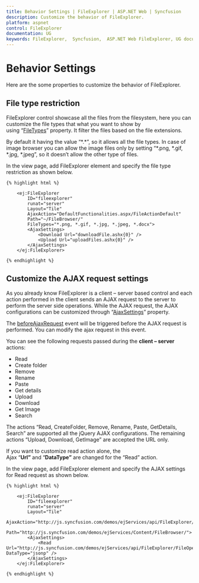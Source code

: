 ```yaml
---
title: Behavior Settings | FileExplorer | ASP.NET Web | Syncfusion
description: Customize the behavior of FileExplorer.
platform: aspnet
control: FileExplorer
documentation: UG
keywords: FileExplorer,  Syncfusion,  ASP.NET Web FileExplorer, UG document, Behavior settings
---
```

# Behavior Settings

Here are the some properties to customize the behavior of FileExplorer.

## File type restriction

FileExplorer control showcase all the files from the filesystem, here you can customize the file types that what you want to show by using “[FileTypes](http://help.syncfusion.com/js/api/ejfileexplorer#members:filetypes)” property. It filter the files based on the file extensions.

By default it having the value “\*.\*”, so it allows all the file types. In case of image browser you can allow the image files only by setting “*.png, *.gif, *.jpg, *.jpeg”, so it doesn’t allow the other type of files.

In the view page, add FileExplorer element and specify the file type restriction as shown below.

    
    {% highlight html %}
    
        <ej:FileExplorer
            ID="fileexplorer"
            runat="server"
            Layout="Tile"
            AjaxAction="DefaultFunctionalities.aspx/FileActionDefault"
            Path="~/FileBrowser/"
            FileTypes="*.png, *.gif, *.jpg, *.jpeg, *.docx">
            <AjaxSettings>
                <Download Url="downloadFile.ashx{0}" />
                <Upload Url="uploadFiles.ashx{0}" />
            </AjaxSettings>
        </ej:FileExplorer>
        
    {% endhighlight %}
    
## Customize the AJAX request settings

As you already know FileExplorer is a client – server based control and each action performed in the client sends an AJAX request to the server to perform the server side operations. While the AJAX request, the AJAX configurations can be customized through “[AjaxSettings](http://help.syncfusion.com/js/api/ejfileexplorer#members:ajaxsettings)” property.

The [beforeAjaxRequest](https://help.syncfusion.com/api/js/ejfileexplorer#events:beforeajaxrequest) event will be triggered before the AJAX request is performed. You can modify the ajax request in this event.

You can see the following requests passed during the **client – server** actions:

* Read
* Create folder
* Remove
* Rename
* Paste
* Get details
* Upload
* Download
* Get Image
* Search

The actions “Read, CreateFolder, Remove, Rename, Paste, GetDetails, Search” are supported all the jQuery AJAX configurations. The remaining actions “Upload, Download, GetImage” are accepted the URL only.

If you want to customize read action alone, the Ajax “**Url”** and “**DataType”** are changed for the “Read” action.

In the view page, add FileExplorer element and specify the AJAX settings for Read request as shown below.
    
    {% highlight html %}
    
        <ej:FileExplorer
            ID="fileexplorer"
            runat="server"
            Layout="Tile"
            AjaxAction="http://js.syncfusion.com/demos/ejServices/api/FileExplorer/FileOperations"
            Path="http://js.syncfusion.com/demos/ejServices/Content/FileBrowser/">
            <AjaxSettings>
                <Read Url="http://js.syncfusion.com/demos/ejServices/api/FileExplorer/FileOperationsCors" DataType="jsonp" />
            </AjaxSettings>
        </ej:FileExplorer>
        
    {% endhighlight %}
    
